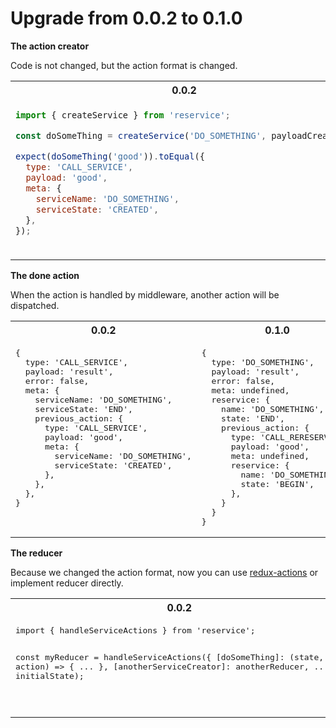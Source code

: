 Upgrade from 0.0.2 to 0.1.0
===========================

**The action creator**

Code is not changed, but the action format is changed.

<table>
 <tr>
  <th>0.0.2</th><th>0.1.0</th>
 </tr>
 <tr valign="top">
  <td>

```javascript
import { createService } from 'reservice';

const doSomeThing = createService('DO_SOMETHING', payloadCreator);

expect(doSomeThing('good')).toEqual({
  type: 'CALL_SERVICE',
  payload: 'good',
  meta: {
    serviceName: 'DO_SOMETHING',
    serviceState: 'CREATED',
  },
});
```

</td><td>

```javascript
import { createService } from 'reservice';

const doSomeThing = createService('DO_SOMETHING', payloadCreator);

expect(doSomeThing('good')).toEqual({
  type: 'CALL_RESERVICE',
  payload: 'good',
  meta: undefined,
  reservice: {
    name: 'DO_SOMETHING',
    state: 'CREATED',
  },
});
```

</td>
 </tr>
</table>

**The done action**

When the action is handled by middleware, another action will be dispatched.

<table>
 <tr>
  <th>0.0.2</th><th>0.1.0</th>
 </tr>
 <tr valign="top">
  <td><pre>
{
  type: 'CALL_SERVICE',
  payload: 'result',
  error: false,
  meta: {
    serviceName: 'DO_SOMETHING',
    serviceState: 'END',
    previous_action: {
      type: 'CALL_SERVICE',
      payload: 'good',
      meta: {
        serviceName: 'DO_SOMETHING',
        serviceState: 'CREATED',
      },
    },
  },
}
</pre></td><td><pre>
{
  type: 'DO_SOMETHING',
  payload: 'result',
  error: false,
  meta: undefined,
  reservice: {
    name: 'DO_SOMETHING',
    state: 'END',
    previous_action: {
      type: 'CALL_RERESERVICE',
      payload: 'good',
      meta: undefined,
      reservice: {
        name: 'DO_SOMETHING',
        state: 'BEGIN',
      },
    }
  }
}
</pre></td>
 </tr>
</table>

**The reducer**

Because we changed the action format, now you can use <a href="https://www.npmjs.com/package/redux-actions">redux-actions</a> or implement reducer directly.

<table>
 <tr>
  <th>0.0.2</th><th>0.1.0</th>
 </tr>
 <tr valign="top">
  <td><pre>
import { handleServiceActions } from 'reservice';

const myReducer = handleServiceActions({
  [doSomeThing]: (state, action) => { ... },
  [anotherServiceCreator]: anotherReducer,
  ...
}, initialState);
</pre></td><td><pre>
import { handleActions } from 'redux-actions';

// create a reducer
const myReducer = handleActions({
  [doSomeThing]: (state, action) => { ... },
  [anotherServiceCreator]: anotherReducer,
  ...
}, initialState);
</pre></td>
 </tr>
</table>
